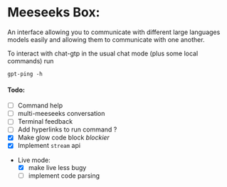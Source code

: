# Meeseeks Box:
An interface allowing you to communicate with different large languages models easily and allowing them to communicate with one another.

To interact with chat-gtp in the usual chat mode (plus some local commands) run 

`gpt-ping -h`

#### Todo:
- [ ] Command help
- [ ] multi-meeseeks conversation
- [ ] Terminal feedback
- [ ] Add hyperlinks to run command ?
- [x] Make glow code block *blockier* 
- [x] Implement `stream` api

- Live mode:
	- [x] make live less bugy
	- [ ] implement code parsing
